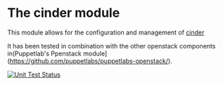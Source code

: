 # The cinder module

This module allows for the configuration and management of [cinder](http://wiki.openstack.org/Cinder)

It has been tested in combination with the other openstack components in(Puppetlab's Ppenstack module](https://github.com/puppetlabs/puppetlabs-openstack/).

[![Unit Test Status](https://secure.travis-ci.org/puppetlabs/puppetlabs-cinder.png?branch=master)](http://travis-ci.org/puppetlabs/puppetlabs-cinder)

